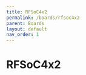 ```yaml
---
title: RFSoC4x2
permalink: /boards/rfsoc4x2
parent: Boards
layout: default
nav_order: 1
---
```


# RFSoC4x2
